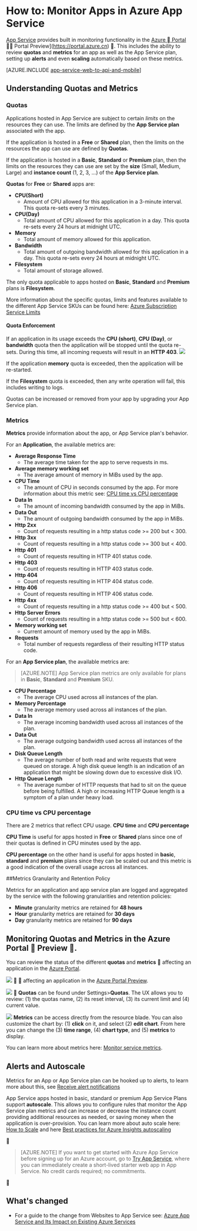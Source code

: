 <properties
	pageTitle="Monitor Apps in Azure App Service"
	description="Learn how to monitor Apps in Azure App Service by using the Azure Portal."
	services="app-service"
	documentationCenter=""
	authors="btardif"
	manager="wpickett"
	editor="mollybos"/>

<tags
	ms.service="app-service"
	ms.workload="na"
	ms.tgt_pltfrm="na"
	ms.devlang="na"
	ms.topic="article"
	ms.date="09/07/2016"
	wacn.date=""
	ms.author="byvinyal"/>

# How to: Monitor Apps in Azure App Service

[App Service](/documentation/articles/app-service-changes-existing-services/) provides 
built in monitoring functionality in the [Azure  Portal](https://portal.azure.cn)  Portal Preview](https://portal.azure.cn) .
This includes the ability to review **quotas** and **metrics** for an app as 
well as the App Service plan, setting up **alerts** and even **scaling** 
automatically based on these metrics.

[AZURE.INCLUDE [app-service-web-to-api-and-mobile](../../includes/app-service-web-to-api-and-mobile.md)]

## Understanding Quotas and Metrics

### Quotas

Applications hosted in App Service are subject to certain *limits* on the 
resources they can use. The limits are defined by the **App Service plan** 
associated with the app. 

If the application is hosted in a **Free** or **Shared** plan, then the limits 
on the resources the app can use are defined by **Quotas**.

If the application is hosted in a **Basic**, **Standard** or **Premium** plan, 
then the limits on the resources they can use are set by the **size** (Small, 
Medium, Large) and **instance count** (1, 2, 3, ...) of the **App Service plan**.

**Quotas** for **Free** or **Shared** apps are:

* **CPU(Short)**
   * Amount of CPU allowed for this application in a 3-minute interval. This 
   quota re-sets every 3 minutes.
* **CPU(Day)**
   * Total amount of CPU allowed for this application in a day. This quota 
   re-sets every 24 hours at midnight UTC.
* **Memory**
   * Total amount of memory allowed for this application.
* **Bandwidth**
   * Total amount of outgoing bandwidth allowed for this application in a day. 
   This quota re-sets every 24 hours at midnight UTC.
* **Filesystem**
   * Total amount of storage allowed.
   
The only quota applicable to apps hosted on **Basic**, **Standard** and 
**Premium** plans is **Filesystem**.

More information about the specific quotas, limits and features available to 
the different App Service SKUs can be found here: 
[Azure Subscription Service Limits](/documentation/articles/azure-subscription-service-limits/#app-service-limits)

#### Quota Enforcement

If an application in its usage exceeds the **CPU (short)**, **CPU (Day)**, or 
**bandwidth** quota then the application will be stopped until the quota 
re-sets. During this time, all incoming requests will result in an **HTTP 403**.
![][http403]

If the application **memory** quota is exceeded, then the application will be 
re-started.

If the **Filesystem** quota is exceeded, then any write operation will fail, this 
includes writing to logs.

Quotas can be increased or removed from your app by upgrading your App Service plan.

### Metrics

**Metrics** provide information about the app, or App Service plan's behavior.

For an **Application**, the available metrics are:

* **Average Response Time**
   * The average time taken for the app to serve requests in ms.
* **Average memory working set**
   * The average amount of memory in MiBs used by the app.
* **CPU Time**
   * The amount of CPU in seconds consumed by the app. For more information 
   about this metric see: [CPU time vs CPU percentage](#cpu-time-vs-cpu-percentage)
* **Data In**
   * The amount of incoming bandwidth consumed by the app in MiBs.
* **Data Out**
   * The amount of outgoing bandwidth consumed by the app in MiBs.
* **Http 2xx**
   * Count of requests resulting in a http status code >= 200 but < 300. 
* **Http 3xx**
   * Count of requests resulting in a http status code >= 300 but < 400.
* **Http 401**
   * Count of requests resulting in HTTP 401 status code.
* **Http 403**
   * Count of requests resulting in HTTP 403 status code.
* **Http 404**
   * Count of requests resulting in HTTP 404 status code.
* **Http 406**
   * Count of requests resulting in HTTP 406 status code.
* **Http 4xx**
   * Count of requests resulting in a http status code >= 400 but < 500.
* **Http Server Errors**
   * Count of requests resulting in a http status code >= 500 but < 600.
* **Memory working set**
   * Current amount of memory used by the app in MiBs.
* **Requests**
   * Total number of requests regardless of their resulting HTTP status code. 

For an **App Service plan**, the available metrics are:

>[AZURE.NOTE] App Service plan metrics are only available for plans in **Basic**, **Standard** and **Premium** SKU.

* **CPU Percentage**
   * The average CPU used across all instances of the plan.
* **Memory Percentage**
   * The average memory used across all instances of the plan.
* **Data In**
   * The average incoming bandwidth used across all instances of the plan.
* **Data Out**
   * The average outgoing bandwidth used across all instances of the plan.
* **Disk Queue Length**
   * The average number of both read and write requests that were queued 
   on storage. A high disk queue length is an indication of an application 
   that might be slowing down due to excessive disk I/O.
* **Http Queue Length**
   * The average number of HTTP requests that had to sit on the queue before 
   being fulfilled. A high or increasing HTTP Queue length is a symptom of 
   a plan under heavy load.

### CPU time vs CPU percentage
<!-- To do: Fix Anchor (#CPU-time-vs.-CPU-percentage) -->

There are 2 metrics that reflect CPU usage. **CPU time** and **CPU percentage**

**CPU Time** is useful for apps hosted in **Free** or **Shared** plans since 
one of their quotas is defined in CPU minutes used by the app.

**CPU percentage** on the other hand is useful for apps hosted in 
**basic**, **standard** and **premium** plans since they can be 
scaled out and this metric is a good indication of the overall usage across 
all instances. 

##Metrics Granularity and Retention Policy

Metrics for an application and app service plan are logged and aggregated by 
the service with the following granularities and retention policies:

 * **Minute** granularity metrics are retained for **48 hours**
 * **Hour** granularity metrics are retained for **30 days**
 * **Day** granularity metrics are retained for **90 days**

## Monitoring Quotas and Metrics in the Azure Portal  Preview .

You can review the status of the different **quotas** and **metrics** 

affecting an application in the [Azure Portal](https://portal.azure.cn). 

![][quotas]


affecting an application in the [Azure Portal Preview](https://portal.azure.cn). 

![][quotas]

**Quotas** can be found under Settings>**Quotas**. The UX allows you to 
review: (1) the quotas name, (2) its reset interval, (3) its current limit 
and (4) current value.

![][metrics]
**Metrics** can be access directly from the resource blade. You can also 
customize the chart by: (1) **click** on it, and select (2) **edit chart**. 
From here you can change the (3) **time range**, (4) **chart type**, and 
(5) **metrics** to display.  

You can learn more about metrics here: [Monitor service metrics](/documentation/articles/insights-how-to-customize-monitoring/).

## Alerts and Autoscale
Metrics for an App or App Service plan can be hooked up to alerts, to learn 
more about this, see [Receive alert notifications](/documentation/articles/insights-receive-alert-notifications/)

App Service apps hosted in basic, standard or premium App Service Plans 
support **autoscale**. This allows you to configure rules that monitor the 
App Service plan metrics and can increase or decrease the instance count 
providing additional resources as needed, or saving money when the application 
is over-provision. You can learn more about auto scale here: [How to Scale](/documentation/articles/insights-how-to-scale/) and here [Best practices for Azure Insights autoscaling](/documentation/articles/insights-autoscale-best-practices/)


>[AZURE.NOTE] If you want to get started with Azure App Service before signing up for an Azure account, go to [Try App Service](https://tryappservice.azure.com/), where you can immediately create a short-lived starter web app in App Service. No credit cards required; no commitments.


## What's changed
* For a guide to the change from Websites to App Service see: [Azure App Service and Its Impact on Existing Azure Services](/documentation/articles/app-service-changes-existing-services/)

[fzilla]:http://go.microsoft.com/fwlink/?LinkId=247914
[vmsizes]:/documentation/articles/cloud-services-sizes-specs/



<!-- Images. -->
[http403]: ./media/web-sites-monitor/http403.png
[quotas]: ./media/web-sites-monitor/quotas.png
[metrics]: ./media/web-sites-monitor/metrics.png